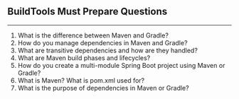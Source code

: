 ## BuildTools Must Prepare Questions

---
1. What is the difference between Maven and Gradle?
2. How do you manage dependencies in Maven and Gradle?
3. What are transitive dependencies and how are they handled?
4. What are Maven build phases and lifecycles?
5. How do you create a multi-module Spring Boot project using Maven or Gradle?
6. What is Maven? What is pom.xml used for?
7. What is the purpose of dependencies in Maven or Gradle?